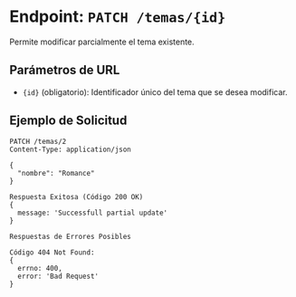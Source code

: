 # Endpoint: `PATCH /temas/{id}`

Permite modificar parcialmente el tema existente.

## Parámetros de URL
- `{id}` (obligatorio): Identificador único del tema que se desea modificar.

## Ejemplo de Solicitud
```http
PATCH /temas/2
Content-Type: application/json

{
  "nombre": "Romance"
}

Respuesta Exitosa (Código 200 OK)
{ 
  message: 'Successfull partial update'
}

Respuestas de Errores Posibles

Código 404 Not Found:
{ 
  errno: 400, 
  error: 'Bad Request'
}
